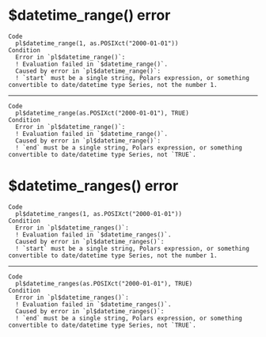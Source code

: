 # $datetime_range() error

    Code
      pl$datetime_range(1, as.POSIXct("2000-01-01"))
    Condition
      Error in `pl$datetime_range()`:
      ! Evaluation failed in `$datetime_range()`.
      Caused by error in `pl$datetime_range()`:
      ! `start` must be a single string, Polars expression, or something convertible to date/datetime type Series, not the number 1.

---

    Code
      pl$datetime_range(as.POSIXct("2000-01-01"), TRUE)
    Condition
      Error in `pl$datetime_range()`:
      ! Evaluation failed in `$datetime_range()`.
      Caused by error in `pl$datetime_range()`:
      ! `end` must be a single string, Polars expression, or something convertible to date/datetime type Series, not `TRUE`.

# $datetime_ranges() error

    Code
      pl$datetime_ranges(1, as.POSIXct("2000-01-01"))
    Condition
      Error in `pl$datetime_ranges()`:
      ! Evaluation failed in `$datetime_ranges()`.
      Caused by error in `pl$datetime_ranges()`:
      ! `start` must be a single string, Polars expression, or something convertible to date/datetime type Series, not the number 1.

---

    Code
      pl$datetime_ranges(as.POSIXct("2000-01-01"), TRUE)
    Condition
      Error in `pl$datetime_ranges()`:
      ! Evaluation failed in `$datetime_ranges()`.
      Caused by error in `pl$datetime_ranges()`:
      ! `end` must be a single string, Polars expression, or something convertible to date/datetime type Series, not `TRUE`.

